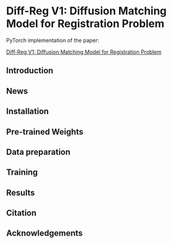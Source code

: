 # Diff-Reg V1: Diffusion Matching Model for Registration Problem

PyTorch implementation of the paper:

[Diff-Reg V1: Diffusion Matching Model for Registration Problem](https://arxiv.org/pdf/2403.19919)

## Introduction

## News

## Installation

## Pre-trained Weights

## Data preparation

## Training

## Results

## Citation

## Acknowledgements
